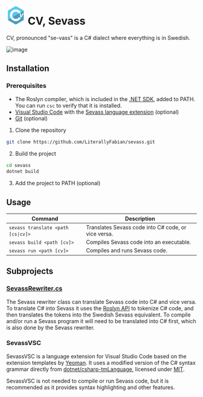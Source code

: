 # <img src="SevassVSC/icons/logo.png" width=50> CV, Sevass

CV, pronounced "se-vass" is a C# dialect where everything is in Swedish.

![image](https://user-images.githubusercontent.com/47401343/212559687-8c203051-3771-4b25-92cc-9abd7ae0a4ad.png)

## Installation

### Prerequisites

- The Roslyn compiler, which is included in the [.NET SDK](https://dotnet.microsoft.com/en-us/), added to PATH. You can
  run `csc` to verify that it is installed.
- [Visual Studio Code](https://code.visualstudio.com/) with the [Sevass language extension](https://marketplace.visualstudio.com/items?itemName=Salmon.sevassvsc) (optional)
- [Git](https://git-scm.com/) (optional)

1. Clone the repository

```sh
git clone https://github.com/LiterallyFabian/sevass.git
```

2. Build the project

```sh
cd sevass
dotnet build
```

3. Add the project to PATH (optional)

## Usage

| Command                                | Description |
|----------------------------------------|-------------|
| `sevass translate <path [cs\|cv]>` | Translates Sevass code into C# code, or vice versa. |
| `sevass build <path [cv]>`             | Compiles Sevass code into an executable. |
| `sevass run <path [cv]>`               | Compiles and runs Sevass code. |

## Subprojects

### [SevassRewriter.cs](Sevass/SevassRewriter.cs)

The Sevass rewriter class can translate Sevass code into C# and vice versa. To translate C# into Sevass it uses
the [Roslyn API](https://github.com/dotnet/roslyn) to tokenize C# code, and then translates the tokens into the Swedish
Sevass equivalent. To compile and/or run a Sevass program it will need to be translated into C# first, which is also
done by the Sevass rewriter.

### SevassVSC

SevassVSC is a language extension for Visual Studio Code based on the extension templates
by [Yeoman](https://yeoman.io/). It uses a modified version of the C# syntax grammar directly
from [dotnet/csharp-tmLanguage](https://github.com/dotnet/csharp-tmLanguage), licensed
under [MIT](https://github.com/dotnet/csharp-tmLanguage/blob/main/LICENSE).

SevassVSC is not needed to compile or run Sevass code, but it is recommended as it provides syntax highlighting and
other features.